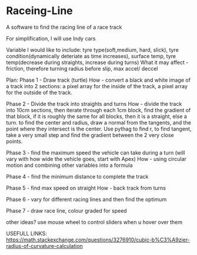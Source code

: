 # Raceing-Line
A software to find the racing line of a race track

For simplification, I will use Indy cars

Variable I would like to include: tyre type(soft,medium, hard, slick), tyre condition(dynamically deteriate as time increases), surface temp, tyre temp(decrease during straights, increase during turns)
What it may affect - friction, therefore turning radius before slip, max accel/ deccel

Plan:
Phase 1 - Draw track (turtle)
How - convert a black and white image of a track into 2 sections: a pixel array for the inside of the track, a pixel array for the outside of the track.

Phase 2 - Divide the track into straights and turns
How - divide the track into 10cm sections, then iterate through each 1cm block, find the gradient of that block, if it is roughly the same for all blocks, then it is a straight, else a turn.
      to find the center and radius, draw a normal from the tangents, and the point where they intersect is the center. Use pythag to find r, to find tangent, take a very small step and find the gradient between the 2 very close points.

Phase 3 - find the maximum speed the vehicle can take during a turn (will vary with how wide the vehicle goes, start with Apex)
How - using circular motion and combining other variables into a formula


Phase 4 - find the minimum distance to complete the track

Phase 5 - find max speed on straight
How - back track from turns

Phase 6 - vary for different racing lines and then find the optimum

Phase 7 - draw race line, colour graded for speed

other ideas?
use mouse wheel to control sliders when u hover over them

USEFULL LINKS:
https://math.stackexchange.com/questions/3276910/cubic-b%C3%A9zier-radius-of-curvature-calculation


